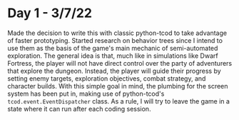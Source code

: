 # Day 1 - 3/7/22 #

Made the decision to write this with classic python-tcod to take advantage of faster prototyping. Started research on behavior trees since I intend to use them as the basis of the game's main mechanic of semi-automated exploration. The general idea is that, much like in simulations like Dwarf Fortress, the player will not have direct control over the party of adventurers that explore the dungeon. Instead, the player will guide their progress by setting enemy targets, exploration objectives, combat strategy, and character builds. With this simple goal in mind, the plumbing for the screen system has been put in, making use of python-tcod's `tcod.event.EventDispatcher` class. As a rule, I will try to leave the game in a state where it can run after each coding session.